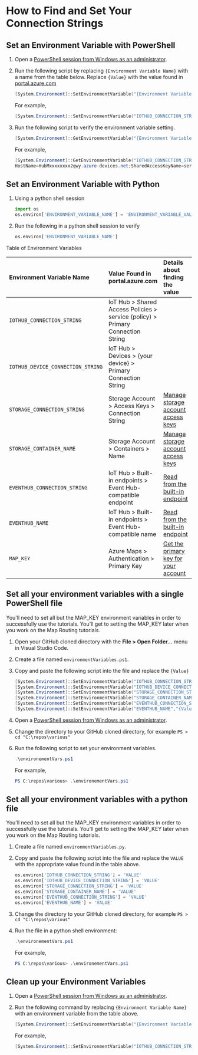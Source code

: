 # How to Find and Set Your Connection Strings

## Set an Environment Variable with PowerShell

1. Open a [PowerShell session from Windows as an administrator](https://www.howtogeek.com/742916/how-to-open-windows-powershell-as-an-admin-in-windows-10/#:~:text=You%20can%20open%20Windows%20PowerShell%20with%20administrator%20privileges,and%20then%20type%20%E2%80%9Cpowershell%E2%80%9D%20in%20the%20text%20box.).
1. Run the following script by replacing `{Environment Variable Name}` with a name from the table below. Replace `{Value}` with the value found in [portal.azure.com](https://portal.azure.com/)

    ```powershell
    [System.Environment]::SetEnvironmentVariable("{Environment Variable Name}","{Value}","Machine")
    ```

    For example,

    ```powershell
    [System.Environment]::SetEnvironmentVariable("IOTHUB_CONNECTION_STRING","HostName=HubMxxxxxxxx2qwy.azure-devices.net;SharedAccessKeyName=service;SharedAccessKey=92/VxxxxxxxxmW4=")
    ```

1. Run the following script to verify the environment variable setting.

    ```powershell
    [System.Environment]::GetEnvironmentVariable("{Environment Variable Name}")
    ```

    For example,

    ```powershell
    [System.Environment]::GetEnvironmentVariable("IOTHUB_CONNECTION_STRING")
    HostName=HubMxxxxxxxx2qwy.azure-devices.net;SharedAccessKeyName=service;SharedAccessKey=92/VxxxxxxxxmW4=
    ```

## Set an Environment Variable with Python

1. Using a python shell session

    ```python
    import os
    os.environ['ENVIRONMENT_VARIABLE_NAME'] = 'ENVIRONMENT_VARIABLE_VALUE'
    ```

1. Run the following in a python shell session to verify

    ```python
    os.environ['ENVIRONMENT_VARIABLE_NAME']
    ```

Table of Environment Variables

| **Environment Variable Name**  | **Value Found in portal.azure.com**  | **Details about finding the value**  | **File Referencing Environment Variable** |
|:---------|:---------|:---------|:---------|
| `IOTHUB_CONNECTION_STRING`  | IoT Hub > Shared Access Policies > service (policy) > Primary Connection String |         | `c2dsendmsg.py` |
| `IOTHUB_DEVICE_CONNECTION_STRING` | IoT Hub > Devices > {your device} > Primary Connection String |         | `d2ceventhublistener.py, c2dlistener.py, d2csendmsg.py, c2dmaproutelistener` |
| `STORAGE_CONNECTION_STRING` | Storage Account > Access Keys > Connection String | [Manage storage account access keys](https://github.com/MicrosoftDocs/azure-docs/blob/main/articles/storage/common/storage-account-keys-manage.md#manage-storage-account-access-keys) | `d2ceventhublistener.py, c2dmaproutelistener.py` |
| `STORAGE_CONTAINER_NAME` | Storage Account > Containers > Name | [Manage storage account access keys](https://github.com/MicrosoftDocs/azure-docs/blob/main/articles/storage/common/storage-account-keys-manage.md#manage-storage-account-access-keys) | `d2ceventhublistener.py, c2dmaproutelistener.py` |
| `EVENTHUB_CONNECTION_STRING` | IoT Hub > Built-in endpoints > Event Hub-compatible endpoint | [Read from the built-in endpoint](https://learn.microsoft.com/en-us/azure/iot-hub/iot-hub-devguide-messages-read-builtin#read-from-the-built-in-endpoint) | `d2ceventhublistener.py, c2dmaproutelistener.py` |
| `EVENTHUB_NAME` | IoT Hub > Built-in endpoints > Event Hub-compatible name | [Read from the built-in endpoint](https://learn.microsoft.com/en-us/azure/iot-hub/iot-hub-devguide-messages-read-builtin#read-from-the-built-in-endpoint) | `d2ceventhublistener.py, c2dmaproutelistener.py` |
| `MAP_KEY` | Azure Maps > Authentication > Primary Key | [Get the primary key for your account](https://learn.microsoft.com/en-us/azure/azure-maps/quick-demo-map-app#get-the-primary-key-for-your-account) | c2devent |

## Set all your environment variables with a single PowerShell file

You'll need to set all but the MAP_KEY environment variables in order to successfully use the tutorials. You'll get to setting the MAP_KEY later when you work on the Map Routing tutorials.

1. Open your GitHub cloned directory with the **File > Open Folder...** menu in Visual Studio Code.
1. Create a file named `environmentVariables.ps1`.
1. Copy and paste the following script into the file and replace the `{Value}`

    ```powershell
    [System.Environment]::SetEnvironmentVariable("IOTHUB_CONNECTION_STRING","{Value}","Machine")
    [System.Environment]::SetEnvironmentVariable("IOTHUB_DEVICE_CONNECTION_STRING","{Value}","Machine")
    [System.Environment]::SetEnvironmentVariable("STORAGE_CONNECTION_STRING","{Value}","Machine")
    [System.Environment]::SetEnvironmentVariable("STORAGE_CONTAINER_NAME","{Value}","Machine")
    [System.Environment]::SetEnvironmentVariable("EVENTHUB_CONNECTION_STRING","{Value}","Machine")
    [System.Environment]::SetEnvironmentVariable("EVENTHUB_NAME","{Value}","Machine")
    ```

1. Open a [PowerShell session from Windows as an administrator](https://www.howtogeek.com/742916/how-to-open-windows-powershell-as-an-admin-in-windows-10/#:~:text=You%20can%20open%20Windows%20PowerShell%20with%20administrator%20privileges,and%20then%20type%20%E2%80%9Cpowershell%E2%80%9D%20in%20the%20text%20box.).
1. Change the directory to your GitHub cloned directory, for example `PS > cd "C:\repos\various"`
1. Run the following script to set your environment variables.

    ```powershell
    .\environementVars.ps1
    ```

    For example,

    ```powershell
    PS C:\repos\various> .\environementVars.ps1
    ```

## Set all your environment variables with a python file

You'll need to set all but the MAP_KEY environment variables in order to successfully use the tutorials. You'll get to setting the MAP_KEY later when you work on the Map Routing tutorials.

1. Create a file named `environmentVariables.py`.
1. Copy and paste the following script into the file and replace the `VALUE` with the appropriate value found in the table above.

    ```python
    os.environ['IOTHUB_CONNECTION_STRING'] = 'VALUE'
    os.environ['IOTHUB_DEVICE_CONNECTION_STRING'] = 'VALUE'
    os.environ['STORAGE_CONNECTION_STRING'] = 'VALUE'
    os.environ['STORAGE_CONTAINER_NAME'] = 'VALUE'
    os.environ['EVENTHUB_CONNECTION_STRING'] = 'VALUE'
    os.environ['EVENTHUB_NAME'] = 'VALUE'
    ```

1. Change the directory to your GitHub cloned directory, for example `PS > cd "C:\repos\various"`
1. Run the file in a python shell environment: 

    ```powershell
    .\environementVars.ps1
    ```

    For example,

    ```powershell
    PS C:\repos\various> .\environementVars.ps1
    ```


## Clean up your Environment Variables

1. Open a [PowerShell session from Windows as an administrator](https://www.howtogeek.com/742916/how-to-open-windows-powershell-as-an-admin-in-windows-10/#:~:text=You%20can%20open%20Windows%20PowerShell%20with%20administrator%20privileges,and%20then%20type%20%E2%80%9Cpowershell%E2%80%9D%20in%20the%20text%20box.).
1. Run the following command by replacing `{Environment Variable Name}` with an environment variable from the table above.

    ```powershell
    [System.Environment]::SetEnvironmentVariable("{Environment Variable Name}",$null)
    ```

    For example,

    ```powershell
    [System.Environment]::SetEnvironmentVariable("IOTHUB_CONNECTION_STRING",$null)
    ```
